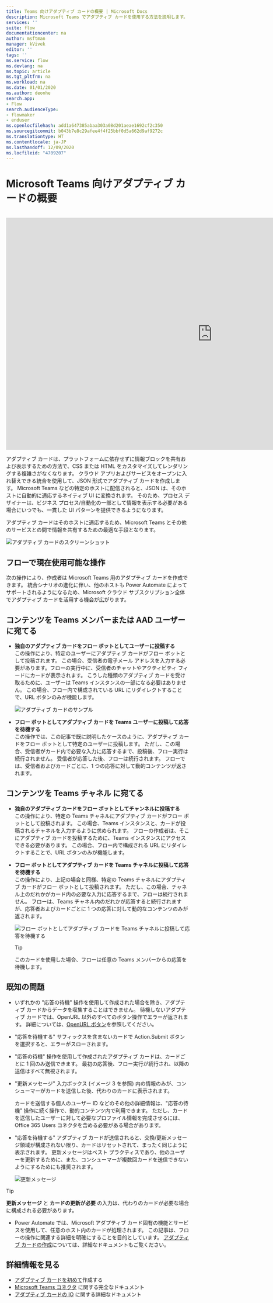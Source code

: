 ```yaml
---
title: Teams 向けアダプティブ カードの概要 | Microsoft Docs
description: Microsoft Teams でアダプティブ カードを使用する方法を説明します。
services: ''
suite: flow
documentationcenter: na
author: msftman
manager: kVivek
editor: ''
tags: ''
ms.service: flow
ms.devlang: na
ms.topic: article
ms.tgt_pltfrm: na
ms.workload: na
ms.date: 01/01/2020
ms.author: deonhe
search.app:
- Flow
search.audienceType:
- flowmaker
- enduser
ms.openlocfilehash: add1a647385abaa303a08d201aeae1692cf2c350
ms.sourcegitcommit: b043b7e8c29afee4f4f25bbf0d5a662d9af9272c
ms.translationtype: HT
ms.contentlocale: ja-JP
ms.lasthandoff: 12/09/2020
ms.locfileid: "4709207"
---
```

# <a name="overview-of-adaptive-cards-for-microsoft-teams"></a>Microsoft Teams 向けアダプティブ カードの概要

<br>
<iframe width="1129" height="635" src="https://www.youtube.com/embed/FqQ3jM2qPRM" frameborder="0" allow="accelerometer; autoplay; encrypted-media; gyroscope; picture-in-picture" allowfullscreen></iframe>


アダプティブ カードは、プラットフォームに依存せずに情報ブロックを共有および表示するための方法で、CSS または HTML をカスタマイズしてレンダリングする複雑さがなくなります。 クラウド アプリおよびサービスをオープンに入れ替えできる統合を使用して、JSON 形式でアダプティブ カードを作成します。 Microsoft Teams などの特定のホストに配信されると、JSON は、そのホストに自動的に適応するネイティブ UI に変換されます。 そのため、プロセス デザイナーは、ビジネス プロセス/自動化の一部として情報を表示する必要がある場合にいつでも、一貫した UI パターンを提供できるようになります。
 
アダプティブ カードはそのホストに適応するため、Microsoft Teams とその他のサービスとの間で情報を共有するための最適な手段となります。

  ![アダプティブ カードのスクリーンショット](media/adaptive-cards/multi-adaptive-cards.png)
 
## <a name="currently-available-actions-for-flows"></a>フローで現在使用可能な操作
 
次の操作により、作成者は Microsoft Teams 用のアダプティブ カードを作成できます。 統合シナリオの進化に伴い、他のホストも Power Automate によってサポートされるようになるため、Microsoft クラウド サブスクリプション全体でアダプティブ カードを活用する機会が広がります。
 
## <a name="directing-content-to-teams-members-or-aad-users"></a>コンテンツを **Teams メンバーまたは AAD ユーザー** に宛てる
 
- **独自のアダプティブ カードをフロー ボットとしてユーザーに投稿する**  
  この操作により、特定のユーザーにアダプティブ カードがフロー ボットとして投稿されます。 この場合、受信者の電子メール アドレスを入力する必要があります。フローの実行中に、受信者のチャットやアクティビティ フィードにカードが表示されます。 こうした種類のアダプティブ カードを受け取るために、ユーザーは Teams インスタンスの一部になる必要はありません。 この場合、フロー内で構成されている URL にリダイレクトすることで、URL ボタンのみが機能します。

    ![アダプティブ カードのサンプル](media/adaptive-cards/top.png)
 
- **フロー ボットとしてアダプティブ カードを Teams ユーザーに投稿して応答を待機する**  
  この操作では、この記事で既に説明したケースのように、アダプティブ カードをフロー ボットとして特定のユーザーに投稿します。 ただし、この場合、受信者がカード内で必要な入力に応答するまで、投稿後、フロー実行は続行されません。 受信者が応答した後、フローは続行されます。 フローでは、受信者およびカードごとに、1 つの応答に対して動的コンテンツが返されます。
 
## <a name="directing-content-to-teams-channels"></a>コンテンツを **Teams チャネル** に宛てる
 
- **独自のアダプティブ カードをフロー ボットとしてチャンネルに投稿する**  
  この操作により、特定の Teams チャネルにアダプティブ カードがフロー ボットとして投稿されます。 この場合、Teams インスタンスと、カードが投稿されるチャネルを入力するように求められます。 フローの作成者は、そこにアダプティブ カードを投稿するために、Teams インスタンスにアクセスできる必要があります。 この場合、フロー内で構成される URL にリダイレクトすることで、URL ボタンのみが機能します。
 
- **フロー ボットとしてアダプティブ カードを Teams チャネルに投稿して応答を待機する**  
  この操作により、上記の場合と同様、特定の Teams チャネルにアダプティブ カードがフロー ボットとして投稿されます。 ただし、この場合、チャネル上のだれかがカード内の必要な入力に応答するまで、フローは続行されません。 フローは、Teams チャネル内のだれかが応答すると続行されますが、応答者およびカードごとに 1 つの応答に対して動的なコンテンツのみが返されます。
 
     ![フロー ボットとしてアダプティブ カードを Teams チャネルに投稿して応答を待機する](media/adaptive-cards/bottom.png)

     >[!TIP]
     >このカードを使用した場合、フローは任意の Teams メンバーからの応答を待機します。
 
 
## <a name="known-issues"></a>既知の問題
 
- いずれかの "応答の待機" 操作を使用して作成された場合を除き、アダプティブ カードからデータを収集することはできません。 待機しないアダプティブ カードでは、OpenURL 以外のすべてのボタン操作でエラーが返されます。 詳細については、[OpenURL ボタン](https://adaptivecards.io/explorer/Action.OpenUrl.html)を参照してください。 

- "応答を待機する" サフィックスを含まないカードで Action.Submit ボタンを選択すると、エラーがスローされます。
 
- "応答の待機" 操作を使用して作成されたアダプティブ カードは、カードごとに 1 回のみ送信できます。 最初の応答後、フロー実行が続行され、以降の送信はすべて無視されます。
 
- "更新メッセージ" 入力ボックス (イメージ 3 を参照) 内の情報のみが、コンシューマーがカードを送信した後、代わりのカードに表示されます。

  カードを送信する個人のユーザー ID などのその他の詳細情報は、"応答の待機" 操作に続く操作で、動的コンテンツ内で利用できます。 ただし、カードを送信したユーザーに対して必要なプロファイル情報を完成させるには、Office 365 Users コネクタを含める必要がある場合があります。
 
- "応答を待機する" アダプティブ カードが送信されると、交換/更新メッセージ領域が構成されない限り、カードはリセットされて、まったく同じように表示されます。 更新メッセージはベスト プラクティスであり、他のユーザーを更新するために、また、コンシューマーが複数回カードを送信できないようにするためにも推奨されます。
 
   ![更新メッセージ](media/adaptive-cards/update-message.png) 
 
>[!TIP]
>**更新メッセージ** と **カードの更新が必要** の入力は、代わりのカードが必要な場合に構成される必要があります。
 
- Power Automate では、Microsoft アダプティブ カード固有の機能とサービスを使用して、任意のホスト内のカードが処理されます。 この記事は、フローの操作に関連する詳細を明確にすることを目的としています。 [アダプティブ カードの作成](https://docs.microsoft.com/adaptive-cards/)については、詳細なドキュメントもご覧ください。
 
## <a name="learn-more"></a>詳細情報を見る 
 
- [アダプティブ カードを初めて](https://docs.microsoft.com/power-automate/create-adaptive-cards)作成する
- [Microsoft Teams コネクタ](https://docs.microsoft.com/connectors/teams/) に関する完全なドキュメント
- [アダプティブ カードの IO](https://docs.microsoft.com/adaptive-cards) に関する詳細なドキュメント 

